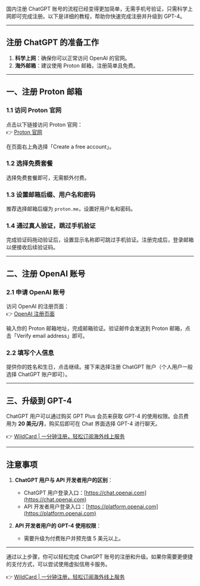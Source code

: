 国内注册 ChatGPT 账号的流程已经变得更加简单，无需手机号验证，只需科学上网即可完成注册。以下是详细的教程，帮助你快速完成注册并升级到 GPT-4。

---

## 注册 ChatGPT 的准备工作

1. **科学上网**：确保你可以正常访问 OpenAI 的官网。
2. **海外邮箱**：建议使用 Proton 邮箱，注册简单且免费。

---

## 一、注册 Proton 邮箱

### 1.1 访问 Proton 官网

点击以下链接访问 Proton 官网：  
👉 [Proton 官网](https://proton.me/)  

在页面右上角选择「Create a free account」。

### 1.2 选择免费套餐

选择免费套餐即可，无需额外付费。

### 1.3 设置邮箱后缀、用户名和密码

推荐选择邮箱后缀为 `proton.me`，设置好用户名和密码。

### 1.4 通过真人验证，跳过手机验证

完成验证码拖动验证后，设置显示名称即可跳过手机验证。注册完成后，登录邮箱以便接收后续验证码。

---

## 二、注册 OpenAI 账号

### 2.1 申请 OpenAI 账号

访问 OpenAI 的注册页面：  
👉 [OpenAI 注册页面](https://chat.openai.com/)  

输入你的 Proton 邮箱地址，完成邮箱验证。验证邮件会发送到 Proton 邮箱，点击「Verify email address」即可。

### 2.2 填写个人信息

提供你的姓名和生日，点击继续。接下来选择注册 ChatGPT 账户（个人用户一般选择 ChatGPT 账户即可）。

---

## 三、升级到 GPT-4

ChatGPT 用户可以通过购买 GPT Plus 会员来获取 GPT-4 的使用权限。会员费用为 **20 美元/月**，购买后即可在 Chat 界面选择 GPT-4 进行聊天。

👉 [WildCard | 一分钟注册，轻松订阅海外线上服务](https://bit.ly/bewildcard)

---

## 注意事项

1. **ChatGPT 用户与 API 开发者用户的区别**：
   - ChatGPT 用户登录入口：[https://chat.openai.com](https://chat.openai.com)
   - API 开发者用户登录入口：[https://platform.openai.com](https://platform.openai.com)

2. **API 开发者用户的 GPT-4 使用权限**：
   - 需要升级为付费账户并预充值 5 美元以上。

---

通过以上步骤，你可以轻松完成 ChatGPT 账号的注册和升级。如果你需要更便捷的支付方式，可以尝试使用虚拟信用卡服务。

👉 [WildCard | 一分钟注册，轻松订阅海外线上服务](https://bit.ly/bewildcard)